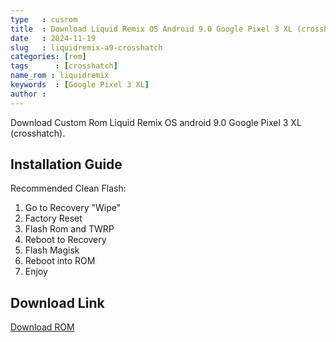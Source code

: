 ```yaml
---
type   : cusrom
title  : Download Liquid Remix OS Android 9.0 Google Pixel 3 XL (crosshatch)
date   : 2024-11-19
slug   : liquidremix-a9-crosshatch
categories: [rom]
tags      : [crosshatch]
name_rom : liquidremix
keywords  : [Google Pixel 3 XL]
author :
---
```


Download Custom Rom Liquid Remix OS android 9.0 Google Pixel 3 XL (crosshatch).


## Installation Guide
Recommended Clean Flash:

1. Go to Recovery "Wipe"
2. Factory Reset
3. Flash Rom and TWRP
4. Reboot to Recovery
5. Flash Magisk
6. Reboot into ROM
7. Enjoy

## Download Link
[Download ROM](https://sourceforge.net/projects/liquid-remix/files/crosshatch/)



